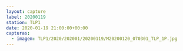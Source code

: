 ```yaml
---
layout: capture
label: 20200119
station: TLP1
date: 2020-01-19 21:00:00+00:00
capturas:
  - imagem: TLP1/2020/202001/20200119/M20200120_070301_TLP_1P.jpg
---
```

